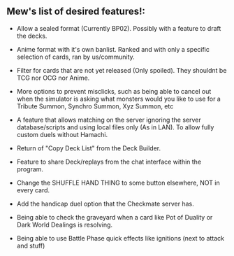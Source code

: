 Mew's list of desired features!:
--


* Allow a sealed format (Currently BP02). Possibly with a feature to draft the decks.

* Anime format with it's own banlist. Ranked and with only a specific selection of cards, ran by us/community.

* Filter for cards that are not yet released (Only spoiled). They shouldnt be TCG nor OCG nor Anime.

* More options to prevent misclicks, such as being able to cancel out when the simulator is asking what monsters would you like to use for a Tribute Summon, Synchro Summon, Xyz Summon, etc

* A feature that allows matching on the server ignoring the server database/scripts and using local files only (As in LAN). To allow fully custom duels without Hamachi.

* Return of "Copy Deck List" from the Deck Builder.

* Feature to share Deck/replays from the chat interface within the program.

* Change the SHUFFLE HAND THING to some button elsewhere, NOT in every card.

* Add the handicap duel option that the Checkmate server has.

* Being able to check the graveyard when a card like Pot of Duality or Dark World Dealings is resolving.

* Being able to use Battle Phase quick effects like ignitions (next to attack and stuff)
